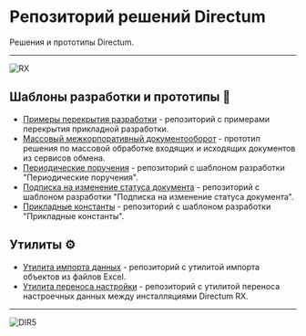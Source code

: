 
# Репозиторий решений Directum
Решения и прототипы Directum.

---

![RX](https://www.directum.ru/application/images/logo-rx.svg)

## Шаблоны разработки и прототипы :page_facing_up:
- [Примеры перекрытия разработки](https://github.com/DirectumCompany/rx-examples) - репозиторий с примерами перекрытия прикладной разработки.
- [Массовый межкорпоративный документооборот](https://github.com/DirectumCompany/rx-prototypes-bulkexchange) - прототип решения по массовой обработке входящих и исходящих документов из сервисов обмена.
- [Периодические поручения](https://github.com/DirectumCompany/rx-template-recurringactionitems) - репозиторий с шаблоном разработки "Периодические поручения".
- [Подписка на изменение статуса документа](https://github.com/DirectumCompany/rx-template-substodocchanges) - репозиторий с шаблоном разработки "Подписка на изменение статуса документа".
- [Прикладные константы](https://github.com/DirectumCompany/rx-template-settings) - репозиторий с шаблоном разработки "Прикладные константы".

## Утилиты :gear:
- [Утилита импорта данных](https://github.com/DirectumCompany/rx-util-importdata) - репозиторий с утилитой импорта объектов из файлов Excel.
- [Утилита переноса настройки](https://github.com/DirectumCompany/rx-util-transfer) - репозиторий с утилитой переноса настроечных данных между инсталляциями Directum RX.

---

![DIR5](https://www.directum.ru/application/images/logo-directum.svg)
